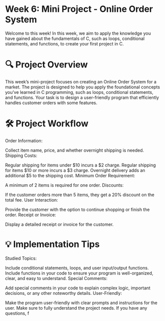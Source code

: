 # Week 6: Mini Project - Online Order System
Welcome to this week! In this week, we aim to apply the knowledge you have gained about the fundamentals of C, such as loops, conditional statements, and functions, to create your first project in C.

# 🔍 Project Overview
This week’s mini-project focuses on creating an Online Order System for a market. The project is designed to help you apply the foundational concepts you’ve learned in C programming, such as loops, conditional statements, and functions. Your task is to design a user-friendly program that efficiently handles customer orders with some features.

# 🛠️ Project Workflow
Order Information:

Collect item name, price, and whether overnight shipping is needed.
Shipping Costs:

Regular shipping for items under $10 incurs a $2 charge.
Regular shipping for items $10 or more incurs a $3 charge.
Overnight delivery adds an additional $5 to the shipping cost.
Minimum Order Requirement:

A minimum of 2 items is required for one order.
Discounts:

If the customer orders more than 5 items, they get a 20% discount on the total fee.
User Interaction:

Provide the customer with the option to continue shopping or finish the order.
Receipt or Invoice:

Display a detailed receipt or invoice for the customer.
# 💡 Implementation Tips
Studied Topics:

Include conditional statements, loops, and user input/output functions.
Include functions in your code to ensure your program is well-organized, clear, and easy to understand.
Special Comments:

Add special comments in your code to explain complex logic, important decisions, or any other noteworthy details.
User-Friendly:

Make the program user-friendly with clear prompts and instructions for the user.
Make sure to fully understand the project needs. If you have any questions, f
